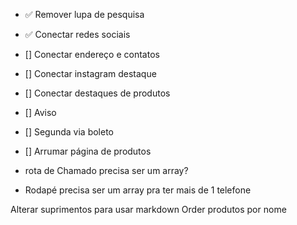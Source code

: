 * ✅ Remover lupa de pesquisa 
* ✅ Conectar redes sociais
* [] Conectar endereço e contatos
* [] Conectar instagram destaque
* [] Conectar destaques de produtos
* [] Aviso
* [] Segunda via boleto
* [] Arrumar página de produtos

* rota de Chamado precisa ser um array?
* Rodapé precisa ser um array pra ter mais de 1 telefone

Alterar suprimentos para usar markdown
Order produtos por nome